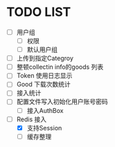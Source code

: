 # TODO LIST

- [ ] 用户组
  - [ ] 权限
  - [ ] 默认用户组
- [ ] 上传到指定Categroy
- [ ] 整顿collectin info的goods 列表
- [ ] Token 使用日志显示
- [ ] Good 下载次数统计
- [ ] 接入统计
- [ ] 配置文件写入初始化用户账号密码
  - [ ] 接入AuthBox
- [ ] Redis 接入
  - [x] 支持Session
  - [ ] 缓存整理